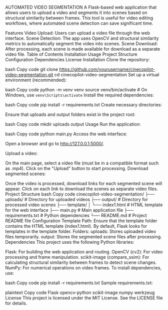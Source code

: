 AUTOMATED VIDEO SEGMENTATION
A Flask-based web application that allows users to upload a video and segments it into scenes based on structural similarity between frames. This tool is useful for video editing workflows, where automated scene detection can save significant time.

Features
Video Upload: Users can upload a video file through the web interface.
Scene Detection: The app uses OpenCV and structural similarity metrics to automatically segment the video into scenes.
Scene Download: After processing, each scene is made available for download as a separate video file.
Table of Contents
Installation
Usage
Project Structure
Configuration
Dependencies
License
Installation
Clone the repository:

bash
Copy code
git clone https://github.com/yourusername/cinecopilot-video-segmentation.git
cd cinecopilot-video-segmentation
Set up a virtual environment (recommended):

bash
Copy code
python -m venv venv
source venv/bin/activate  # On Windows, use `venv\Scripts\activate`
Install the required dependencies:

bash
Copy code
pip install -r requirements.txt
Create necessary directories:

Ensure that uploads and output folders exist in the project root:

bash
Copy code
mkdir uploads output
Usage
Run the application:

bash
Copy code
python main.py
Access the web interface:

Open a browser and go to http://127.0.0.1:5000/.

Upload a video:

On the main page, select a video file (must be in a compatible format such as .mp4).
Click on the "Upload" button to start processing.
Download segmented scenes:

Once the video is processed, download links for each segmented scene will appear.
Click on each link to download the scenes as separate video files.
Project Structure
bash
Copy code
cinecopilot-video-segmentation/
├── uploads/                     # Directory for uploaded videos
├── output/                      # Directory for processed video scenes
├── template/
│   └── index1.html              # HTML template for the web interface
├── main.py                      # Main application file
├── requirements.txt             # Python dependencies
└── README.md                    # Project README file
Configuration
Template Path: Ensure that the template folder contains the HTML template (index1.html). By default, Flask looks for templates in the template folder.
Folders:
uploads: Stores uploaded video files temporarily.
output: Stores the segmented scene files after processing.
Dependencies
This project uses the following Python libraries:

Flask: For building the web application and routing.
OpenCV (cv2): For video processing and frame manipulation.
scikit-image (compare_ssim): For calculating structural similarity between frames to detect scene changes.
NumPy: For numerical operations on video frames.
To install dependencies, use:

bash
Copy code
pip install -r requirements.txt
Sample requirements.txt:

plaintext
Copy code
Flask
opencv-python
scikit-image
numpy
werkzeug
License
This project is licensed under the MIT License. See the LICENSE file for details.
